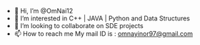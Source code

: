 - 👋 Hi, I’m @OmNai12
- 👀 I’m interested in C++ | JAVA | Python and Data Structures
- 💞️ I’m looking to collaborate on SDE projects
- 📫 How to reach me My mail ID is : omnayinor97@gmail.com

<!---
OmNai12/OmNai12 is a ✨ special ✨ repository because its `README.md` (this file) appears on your GitHub profile.
You can click the Preview link to take a look at your changes.
--->
